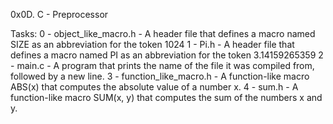 0x0D. C - Preprocessor

Tasks:
0 - object_like_macro.h - A header file that defines a macro named SIZE as an abbreviation for the token 1024
1 - Pi.h - A header file that defines a macro named PI as an abbreviation for the token 3.14159265359
2 - main.c - A program that prints the name of the file it was compiled from, followed by a new line.
3 - function_like_macro.h - A function-like macro ABS(x) that computes the absolute value of a number x.
4 - sum.h - A function-like macro SUM(x, y) that computes the sum of the numbers x and y.
